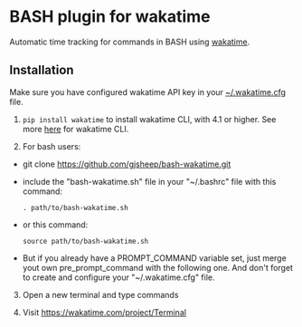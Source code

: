 BASH plugin for wakatime
=======================

Automatic time tracking for commands in BASH using [wakatime](http://wakatime.com/).

Installation
------------

Make sure you have configured wakatime API key in your [~/.wakatime.cfg](https://github.com/wakatime/wakatime#configuring) file.

1. `pip install wakatime` to install wakatime CLI, with 4.1 or higher. See more [here](https://github.com/wakatime/wakatime) for wakatime CLI.

2. For bash users:
  - git clone https://github.com/gjsheep/bash-wakatime.git

  - include the "bash-wakatime.sh" file in your "~/.bashrc" file with this command:

    `. path/to/bash-wakatime.sh`

  - or this command:

    `source path/to/bash-wakatime.sh`

  - But if you already have a PROMPT_COMMAND variable set,
    just merge yout own pre_prompt_command with the following one.
    And don't forget to create and configure your "~/.wakatime.cfg" file.

3. Open a new terminal and type commands

4. Visit https://wakatime.com/project/Terminal
